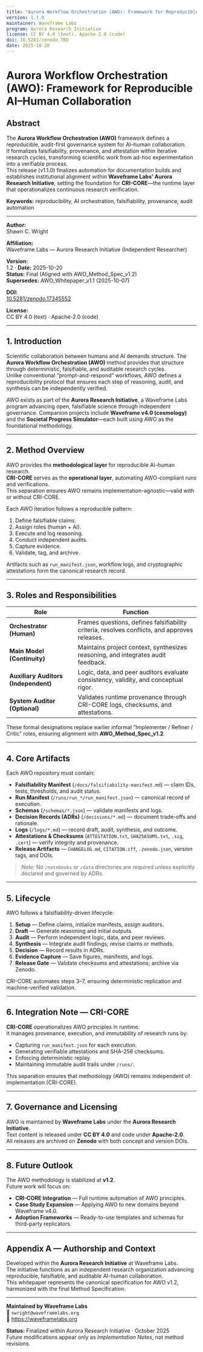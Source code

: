 ```yaml
---
title: "Aurora Workflow Orchestration (AWO): Framework for Reproducible AI–Human Collaboration"
version: 1.1.0
maintainer: Waveframe Labs
program: Aurora Research Initiative
license: CC BY 4.0 (text), Apache 2.0 (code)
doi: 10.5281/zenodo.TBD
date: 2025-10-20
---
```


# Aurora Workflow Orchestration (AWO): Framework for Reproducible AI–Human Collaboration

## Abstract
The **Aurora Workflow Orchestration (AWO)** framework defines a reproducible, audit-first governance system for AI–human collaboration.  
It formalizes falsifiability, provenance, and attestation within iterative research cycles, transforming scientific work from ad-hoc experimentation into a verifiable process.  
This release (v1.1.0) finalizes automation for documentation builds and establishes institutional alignment within **Waveframe Labs’ Aurora Research Initiative**, setting the foundation for **CRI-CORE**—the runtime layer that operationalizes continuous research verification.

**Keywords:** reproducibility, AI orchestration, falsifiability, provenance, audit automation

---

**Author:**  
Shawn C. Wright  

**Affiliation:**  
Waveframe Labs — Aurora Research Initiative (Independent Researcher)  

**Version:**  
1.2  ·  **Date:** 2025-10-20  
**Status:** Final (Aligned with AWO_Method_Spec_v1.2)  
**Supersedes:** AWO_Whitepaper_v1.1 (2025-10-07)  

**DOI:**  
[10.5281/zenodo.17345552](https://doi.org/10.5281/zenodo.17345552)  

**License:**  
CC BY 4.0 (text) · Apache-2.0 (code)

---

## 1. Introduction
Scientific collaboration between humans and AI demands structure. The **Aurora Workflow Orchestration (AWO)** method provides that structure through deterministic, falsifiable, and auditable research cycles.  
Unlike conventional “prompt-and-respond” workflows, AWO defines a reproducibility protocol that ensures each step of reasoning, audit, and synthesis can be independently verified.  

AWO exists as part of the **Aurora Research Initiative**, a Waveframe Labs program advancing open, falsifiable science through independent governance. Companion projects include **Waveframe v4.0 (cosmology)** and the **Societal Progress Simulator**—each built using AWO as the foundational methodology.

---

## 2. Method Overview
AWO provides the **methodological layer** for reproducible AI-human research.  
**CRI-CORE** serves as the **operational layer**, automating AWO-compliant runs and verifications.  
This separation ensures AWO remains implementation-agnostic—valid with or without CRI-CORE.

Each AWO iteration follows a reproducible pattern:

1. Define falsifiable claims.  
2. Assign roles (human + AI).  
3. Execute and log reasoning.  
4. Conduct independent audits.  
5. Capture evidence.  
6. Validate, tag, and archive.

Artifacts such as `run_manifest.json`, workflow logs, and cryptographic attestations form the canonical research record.

---

## 3. Roles and Responsibilities

| Role | Function |
|------|-----------|
| **Orchestrator (Human)** | Frames questions, defines falsifiability criteria, resolves conflicts, and approves releases. |
| **Main Model (Continuity)** | Maintains project context, synthesizes reasoning, and integrates audit feedback. |
| **Auxiliary Auditors (Independent)** | Logic, data, and peer auditors evaluate consistency, validity, and conceptual rigor. |
| **System Auditor (Optional)** | Validates runtime provenance through CRI-CORE logs, checksums, and attestations. |

These formal designations replace earlier informal “Implementer / Refiner / Critic” roles, ensuring alignment with **AWO_Method_Spec_v1.2**.

---

## 4. Core Artifacts
Each AWO repository must contain:

- **Falsifiability Manifest** (`/docs/falsifiability-manifest.md`) — claim IDs, tests, thresholds, and audit status.  
- **Run Manifest** (`/runs/run_*/run_manifest.json`) — canonical record of execution.  
- **Schemas** (`/schemas/*.json`) — validate manifests and logs.  
- **Decision Records (ADRs)** (`/decisions/*.md`) — document trade-offs and rationale.  
- **Logs** (`/logs/*.md`) — record draft, audit, synthesis, and outcome.  
- **Attestations & Checksums** (`ATTESTATION.txt`, `SHA256SUMS.txt`, `.sig`, `.cert`) — verify integrity and provenance.  
- **Release Artifacts** — `CHANGELOG.md`, `CITATION.cff`, `.zenodo.json`, version tags, and DOIs.  

> *Note:* No `/notebooks` or `/data` directories are required unless explicitly declared and governed by ADRs.

---

## 5. Lifecycle
AWO follows a falsifiability-driven lifecycle:

1. **Setup** — Define claims, initialize manifests, assign auditors.  
2. **Draft** — Generate reasoning and initial outputs.  
3. **Audit** — Perform independent logic, data, and peer reviews.  
4. **Synthesis** — Integrate audit findings; revise claims or methods.  
5. **Decision** — Record results in ADRs.  
6. **Evidence Capture** — Save figures, manifests, and logs.  
7. **Release Gate** — Validate checksums and attestations; archive via Zenodo.

CRI-CORE automates steps 3–7, ensuring deterministic replication and machine-verified validation.

---

## 6. Integration Note — CRI-CORE
**CRI-CORE** operationalizes AWO principles in runtime.  
It manages provenance, execution, and immutability of research runs by:

- Capturing `run_manifest.json` for each execution.  
- Generating verifiable attestations and SHA-256 checksums.  
- Enforcing deterministic replay.  
- Maintaining immutable audit trails under `/runs/`.

This separation ensures that methodology (AWO) remains independent of implementation (CRI-CORE).

---

## 7. Governance and Licensing
AWO is maintained by **Waveframe Labs** under the **Aurora Research Initiative**.  
Text content is released under **CC BY 4.0** and code under **Apache-2.0**.  
All releases are archived on **Zenodo** with both concept and version DOIs.

---

## 8. Future Outlook
The AWO methodology is stabilized at **v1.2**.  
Future work will focus on:

- **CRI-CORE Integration** — Full runtime automation of AWO principles.  
- **Case Study Expansion** — Applying AWO to new domains beyond Waveframe v4.0.  
- **Adoption Frameworks** — Ready-to-use templates and schemas for third-party replicators.  

---

## Appendix A — Authorship and Context
Developed within the **Aurora Research Initiative** at Waveframe Labs.  
The initiative functions as an independent research organization advancing reproducible, falsifiable, and auditable AI-human collaboration.  
This whitepaper represents the canonical specification for AWO v1.2, harmonized with the final Method Specification.

---

**Maintained by Waveframe Labs**  
📧 `swright@waveframelabs.org`  
🔗 https://waveframelabs.org  

**Status:** Finalized within Aurora Research Initiative · October 2025  
Future modifications appear only as *Implementation Notes*, not method revisions.

